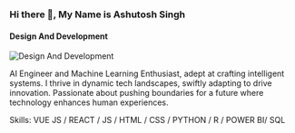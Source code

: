 ### Hi there 👋, My Name is Ashutosh Singh
#### Design And Development
![Design And Development](https://pbs.twimg.com/profile_banners/1138792444483424260/1700407036/600x200)

AI Engineer and Machine Learning Enthusiast, adept at crafting intelligent systems. I thrive in dynamic tech landscapes, swiftly adapting to drive innovation. Passionate about pushing boundaries for a future where technology enhances human experiences.

Skills: VUE JS / REACT / JS / HTML /  CSS / PYTHON / R / POWER BI/ SQL





